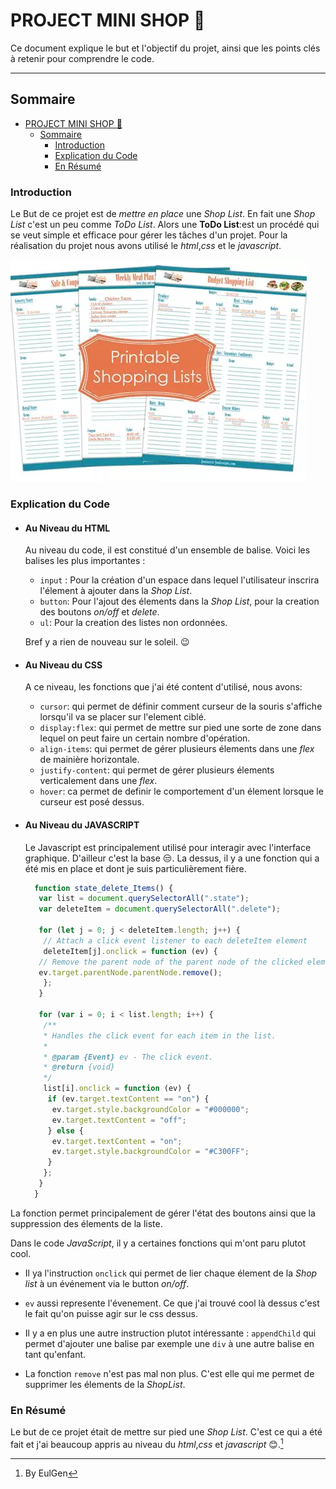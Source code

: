 # PROJECT MINI SHOP 👋

Ce document explique le but et l'objectif du projet, ainsi que les points clés à retenir pour comprendre le code.

---

## Sommaire

- [PROJECT MINI SHOP 👋](#project-mini-shop-)
  - [Sommaire](#sommaire)
    - [Introduction](#introduction)
    - [Explication du Code](#explication-du-code)
    - [En Résumé](#en-résumé)

### Introduction

Le But de ce projet est de _mettre en place_ une _Shop List_. En fait une _Shop List_ c'est un peu comme _ToDo List_. Alors une **ToDo List**:est un procédé qui se veut simple et efficace pour gérer les tâches d'un projet.
Pour la réalisation du projet nous avons utilisé le _html_,_css_ et le _javascript_.

![Shop List](shoplist.webp)

### Explication du Code

- #### Au Niveau du HTML

  Au niveau du code, il est constitué d'un ensemble de balise.
  Voici les balises les plus importantes :

  - `input` : Pour la création d'un espace dans lequel l'utilisateur inscrira l'élement à ajouter dans la _Shop List_.
  - `button`: Pour l'ajout des élements dans la _Shop List_, pour la creation des boutons _on/off_ et _delete_.
  - `ul`: Pour la creation des listes non ordonnées.

  Bref y a rien de nouveau sur le soleil. 😉

- #### Au Niveau du CSS

  A ce niveau, les fonctions que j'ai été content d'utilisé, nous avons:

  - `cursor`: qui permet de définir comment curseur de la souris s'affiche lorsqu'il va se placer sur l'element ciblé.
  - `display:flex`: qui permet de mettre sur pied une sorte de zone dans lequel on peut faire un certain nombre d'opération.
  - `align-items`: qui permet de gérer plusieurs élements dans une _flex_ de mainière horizontale.
  - `justify-content`: qui permet de gérer plusieurs élements verticalement dans une _flex_.
  - `hover`: ca permet de definir le comportement d'un élement lorsque le curseur est posé dessus.

- #### Au Niveau du JAVASCRIPT

  Le Javascript est principalement utilisé pour interagir avec l'interface graphique. D'ailleur c'est la base 😒.
  La dessus, il y a une fonction qui a été mis en place et dont je suis particulièrement fière.

  ```javascript
    function state_delete_Items() {
     var list = document.querySelectorAll(".state");
     var deleteItem = document.querySelectorAll(".delete");

     for (let j = 0; j < deleteItem.length; j++) {
      // Attach a click event listener to each deleteItem element
      deleteItem[j].onclick = function (ev) {
     // Remove the parent node of the parent node of the clicked element
     ev.target.parentNode.parentNode.remove();
      };
     }

     for (var i = 0; i < list.length; i++) {
      /**
      * Handles the click event for each item in the list.
      *
      * @param {Event} ev - The click event.
      * @return {void}
      */
      list[i].onclick = function (ev) {
       if (ev.target.textContent == "on") {
        ev.target.style.backgroundColor = "#000000";
        ev.target.textContent = "off";
       } else {
        ev.target.textContent = "on";
        ev.target.style.backgroundColor = "#C300FF";
       }
      };
     }
    }
  ```

La fonction permet principalement de gérer l'état des boutons ainsi que la suppression des élements de la liste.

Dans le code _JavaScript_, il y a certaines fonctions qui m'ont paru plutot cool.

- Il ya l'instruction `onclick` qui permet de lier chaque élement de la _Shop list_ à un événement via le button _on/off_.

- `ev` aussi represente l'évenement. Ce que j'ai trouvé cool là dessus c'est le fait qu'on puisse agir sur le css dessus.

- Il y a en plus une autre instruction plutot intéressante : `appendChild` qui permet d'ajouter une balise par exemple une `div` à une autre balise en tant qu'enfant.

- La fonction `remove` n'est pas mal non plus. C'est elle qui me permet de supprimer les élements de la _ShopList_.

### En Résumé

Le but de ce projet était de mettre sur pied une _Shop List_. C'est ce qui a été fait et j'ai beaucoup appris au niveau du _html_,_css_ et _javascript_ 😊.[^1]

[^1]: By EulGen
